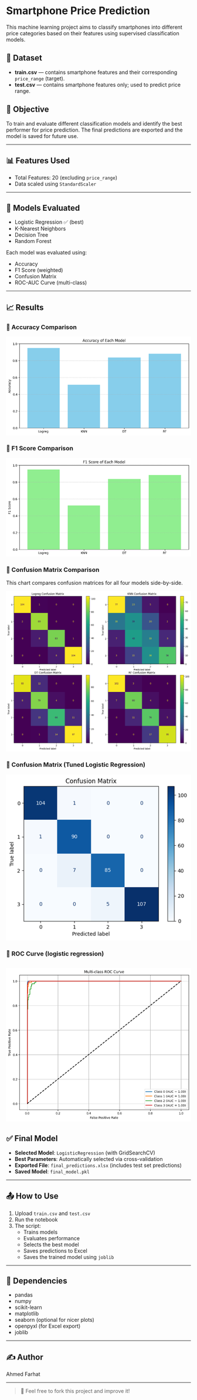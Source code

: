 
# Smartphone Price Prediction

This machine learning project aims to classify smartphones into different price categories based on their features using supervised classification models.

## 📁 Dataset

- **train.csv** — contains smartphone features and their corresponding `price_range` (target).
- **test.csv** — contains smartphone features only; used to predict price range.

## 🎯 Objective

To train and evaluate different classification models and identify the best performer for price prediction. The final predictions are exported and the model is saved for future use.

---

## 📊 Features Used

- Total Features: 20 (excluding `price_range`)
- Data scaled using `StandardScaler`

---

## 🧠 Models Evaluated

- Logistic Regression ✅ (best)
- K-Nearest Neighbors
- Decision Tree
- Random Forest

Each model was evaluated using:
- Accuracy
- F1 Score (weighted)
- Confusion Matrix
- ROC-AUC Curve (multi-class)

---

## 📈 Results

### 🔹 Accuracy Comparison

![Accuracy](plots/accuracy.png)

### 🔹 F1 Score Comparison

![F1 Score](plots/f1_score.png)


### 🔹 Confusion Matrix Comparison

This chart compares confusion matrices for all four models side-by-side.

![Confusion Matrix Comparison](plots/confusion_matrix_comparison.png)

### 🔹 Confusion Matrix (Tuned Logistic Regression)

![Confusion Matrix - LR](plots/confusion_matrix2.png)

### 🔹 ROC Curve (logistic regression)

![ROC Curve](plots/roc_curve.png)
---

## ✅ Final Model

- **Selected Model**: `LogisticRegression` (with GridSearchCV)
- **Best Parameters**: Automatically selected via cross-validation
- **Exported File**: `final_predictions.xlsx` (includes test set predictions)
- **Saved Model**: `final_model.pkl`

---

## 📤 How to Use

1. Upload `train.csv` and `test.csv`
2. Run the notebook
3. The script:
    - Trains models
    - Evaluates performance
    - Selects the best model
    - Saves predictions to Excel
    - Saves the trained model using `joblib`

---

## 📎 Dependencies

- pandas
- numpy
- scikit-learn
- matplotlib
- seaborn (optional for nicer plots)
- openpyxl (for Excel export)
- joblib

---

## ✍️ Author

Ahmed Farhat

---

> 🔁 Feel free to fork this project and improve it!
